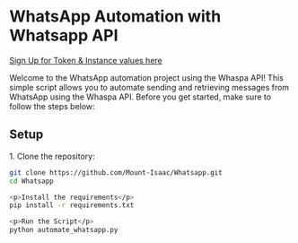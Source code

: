 <h1>WhatsApp Automation with Whatsapp API</h1>
<a href="https://docs.ultramsg.com">Sign Up for Token & Instance values here</a>

<p>Welcome to the WhatsApp automation project using the Whaspa API! This simple script allows you to automate sending and retrieving messages from WhatsApp using the Whaspa API. Before you get started, make sure to follow the steps below:</p>

<h2>Setup</h2>

<p>1. Clone the repository:</p>

```bash
git clone https://github.com/Mount-Isaac/Whatsapp.git
cd Whatsapp

<p>Install the requirements</p>
pip install -r requirements.txt

<p>Run the Script</p>
python automate_whatsapp.py

